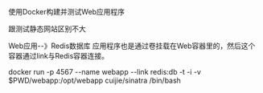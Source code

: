 
使用Docker构建并测试Web应用程序

跟测试静态网站区别不大

Web应用--》Redis数据库
应用程序也是通过卷挂载在Web容器里的，然后这个容器通过link与Redis容器连接。

docker run -p 4567 --name webapp --link redis:db -t -i -v $PWD/webapp:/opt/webapp cuijie/sinatra /bin/bash
